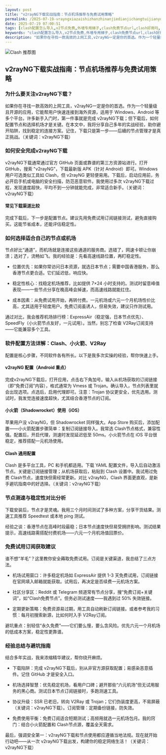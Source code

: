 ```yaml
---
layout: post
title: "v2rayNG下载实战指南：节点机场推荐与免费试用策略"
permalink: /2025-07-19-vrayngxiazaishizhanzhinanjiedianjichangtuijianyumianfeishiyongcelve/
date: 2025-07-19 07:00:51
tags: [clash配置怎么导入,v2节点免费,外墙专用梯子,clash免费节点url,clash好用吗,clash订阅多少钱,一元机场clash订阅购买地址]
keywords: "clash配置怎么导入,v2节点免费,外墙专用梯子,clash免费节点url,clash好用吗,clash订阅多少钱,一元机场clash订阅购买地址"
description: "如果你在寻找一款高效的上网工具,v2rayNG一定是你的首选。作为一个轻量级且开源的应用,它能帮用户快速连接到海外资源,适用于 Windows、Android 等多个平台。许多新手入门时,第一件事就是完成 v2rayNG下载；但下载后,如何配置节点和选择机场才是关键。在本文中,我将分享自己多年的实战经验,助你避开陷阱,找到稳定的连接方案。记住,下载只是第一步——后續的节点管理才是真正挑战。（关键词:v2rayNG下载）"
---
```


![Clash 推荐图](https://clashjd.github.io/assets/img/clash订阅节点购买.png)

## v2rayNG下载实战指南：节点机场推荐与免费试用策略

### 为什么要关注v2rayNG下载？

如果你在寻找一款高效的上网工具，v2rayNG一定是你的首选。作为一个轻量级且开源的应用，它能帮用户快速连接到海外资源，适用于 Windows、Android 等多个平台。许多新手入门时，第一件事就是完成 v2rayNG下载；但下载后，如何配置节点和选择机场才是关键。在本文中，我将分享自己多年的实战经验，助你避开陷阱，找到稳定的连接方案。记住，下载只是第一步——后續的节点管理才是真正挑战。（关键词：v2rayNG下载）

### 如何安全完成v2rayNG下载

v2rayNG下载通常通过官方 GitHub 页面或靠谱的第三方资源站进行。打开 GitHub，搜索 "v2rayNG"，下载最新版 APK（针对 Android）即可。Windows 用户可选类似工具如 Clash，但 v2rayNG 更轻便易用。下载后，启动应用前，务必开启手机或电脑的安全扫描，防范恶意软件。我使用过多次 v2rayNG下载过程，发现速度超快，平均不到一分钟就能完成，非常适合新手。（关键词：v2rayNG下载）

#### 常见下载渠道比较

完成下载后，下一步是配置节点。建议先用免费试用订阅链接测试，避免直接购买。这能节省成本，还能评估稳定性。

### 如何选择适合自己的节点或机场

节点好比“通道”，而机场就是连接这些通道的服务商。选错了，网速卡顿让你崩溃；选对了，流畅如飞。我的经验是：先看高速线路位置，再盯稳定性。

- 位置优先：如果你常访问日本资源，就选日本节点；需要中国香港服务，那么香港节点更合适。它们延迟低，响应快。

- 稳定性核心：找稳定机场推荐，比如提供 7×24 小时支持的。测试时留意峰值表现——一些节点分享在晚高峰会掉速，而高速线路就能扛住。

- 成本因素：从免费试用开始，再转付费。一元机场或六元一个月机场性价比高，尤其适用于轻度用户。免费订阅虽诱人，但易失效，建议只作测试用。

通过对比，我会推荐机场排行榜：ExpressAir（稳定强，日本节点优先）、SpeedFly（小火箭节点友好，一元试用）。当然，别忘了检查 V2Ray订阅支持——它能兼容多个工具。

### 软件配置方法详解：Clash、小火箭、V2Ray

配置是核心步骤，不同软件各有所长。以下是我多次实操的经验，帮你快速上手。

#### v2rayNG 配置（Android 重点）

完成v2rayNG下载后，打开应用，点击右下角加号。输入从机场获取的订阅链接（即“免费订阅”内容），格式通常为 Vmess 或 Trojan。确认导入，节点列表里就会出现选项。点选后，启用代理即可。注意：Trojan 协议更安全，优先选用。测试时，我发觉连接速度超快，尤其结合香港节点的订阅。

#### 小火箭（Shadowrocket）使用（iOS）

苹果用户没 v2rayNG，但 Shadowrocket 同样强大。App Store 购买后，添加配置——小火箭配置步骤简单：复制订阅链接导入。我常选 Clash节点格式，兼容性强。配置后，开启代理，测速时发现延迟低至 50ms。小火箭节点在 iOS 平台很稳定，推荐搭配一元机场使用。

#### Clash 通用配置

Clash 是多平台工具，PC 和手机都适用。下载 YAML 配置文件，导入后自动激活节点。关键是订阅链接管理；从机场获取后，粘贴到 Clash 设置中。我试用过免费 Clash节点，速度快但需经常更新。对比 v2rayNG，Clash 界面更直观，是新手避坑指南中的好选择。（关键词：v2rayNG下载）

### 节点测速与稳定性对比分析

下载安装后，节点才是灵魂。我用三个月时间测试了多种方案，分享干货结果。测速工具推荐 Speedtest 或本地 ping 测试。

经验之谈：香港节点在高峰时段最稳；日本节点速度快但易受拥挤影响。测试结果提示，高速线路需搭配付费机场——六元一个月机场值回票价。

### 免费试用订阅获取建议

谁不想“羊毛”？这里教你安全薅取免费试用。订阅是关键渠道，我总结了三点方法。

- 机场试用窗口：许多稳定机场如 ExpressAir 提供 1-3 天免费试用，订阅链接在官网填入邮箱就能获取。试用后，再决定是否续费一元机场方案。

- 社区分享区：Reddit 或 Telegram 频道常有节点分享，搜“免费订阅+关键词”，如“Clash免费节点”。但务必测试速度——我遇到过 50% 失效链接。

- 定期更新策略：免费资源易过期，用工具自动刷新订阅链接。或者参考我的习惯：每月初搜索新源，比如何时入手 V2Ray订阅。

避坑重点：别轻信“永久免费”——它们要么慢，要么含风险。优先六元一个月机场的低成本方案，稳定性更靠谱。

### 经验总结与避坑指南

结合多年实战，我来浓缩精华建议，帮你绕开麻烦。

- 下载陷阱：完成 v2rayNG下载后，别从非官方源获取配置；易感染恶意插件。记住 GitHub 才是安全入口。

- 机场选择智慧：优先稳定机场，看用户口碑；避开那些“六元机场”但无试用服务的黑心商。测试日本节点订阅链接时，多跑测速工具。

- 协议升级：SSR 已老旧，转向 V2Ray 或 Trojan；它们伪装度更高，不易屏蔽（关键词：v2rayNG下载）。订阅管理：定期备份链接，防失效。

- 免费使用平衡：免费订阅适合短期测试；高频用就选一元机场包月。我的窍门：结合小火箭配置和 Clash节点源，覆盖全天需求。

最后，强调安全第一：v2rayNG下载和节点使用都应遵循当地法规。现在就开始行动吧——从一次 v2rayNG下载出发，构建你的稳定网络生活！（关键词：v2rayNG下载）